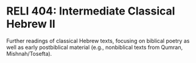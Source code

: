 # RELI 404: Intermediate Classical Hebrew II

Further readings of classical Hebrew texts, focusing on biblical poetry as well as early postbiblical material (e.g., nonbiblical texts from Qumran, Mishnah/Tosefta).